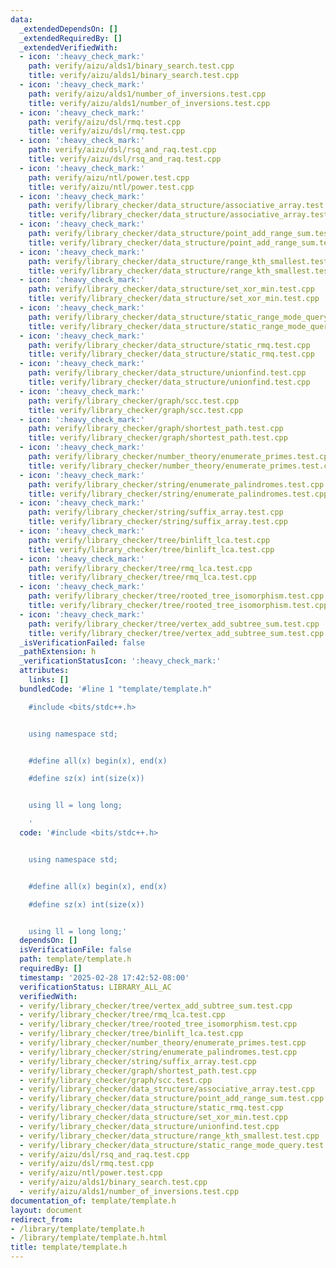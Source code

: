 ```yaml
---
data:
  _extendedDependsOn: []
  _extendedRequiredBy: []
  _extendedVerifiedWith:
  - icon: ':heavy_check_mark:'
    path: verify/aizu/alds1/binary_search.test.cpp
    title: verify/aizu/alds1/binary_search.test.cpp
  - icon: ':heavy_check_mark:'
    path: verify/aizu/alds1/number_of_inversions.test.cpp
    title: verify/aizu/alds1/number_of_inversions.test.cpp
  - icon: ':heavy_check_mark:'
    path: verify/aizu/dsl/rmq.test.cpp
    title: verify/aizu/dsl/rmq.test.cpp
  - icon: ':heavy_check_mark:'
    path: verify/aizu/dsl/rsq_and_raq.test.cpp
    title: verify/aizu/dsl/rsq_and_raq.test.cpp
  - icon: ':heavy_check_mark:'
    path: verify/aizu/ntl/power.test.cpp
    title: verify/aizu/ntl/power.test.cpp
  - icon: ':heavy_check_mark:'
    path: verify/library_checker/data_structure/associative_array.test.cpp
    title: verify/library_checker/data_structure/associative_array.test.cpp
  - icon: ':heavy_check_mark:'
    path: verify/library_checker/data_structure/point_add_range_sum.test.cpp
    title: verify/library_checker/data_structure/point_add_range_sum.test.cpp
  - icon: ':heavy_check_mark:'
    path: verify/library_checker/data_structure/range_kth_smallest.test.cpp
    title: verify/library_checker/data_structure/range_kth_smallest.test.cpp
  - icon: ':heavy_check_mark:'
    path: verify/library_checker/data_structure/set_xor_min.test.cpp
    title: verify/library_checker/data_structure/set_xor_min.test.cpp
  - icon: ':heavy_check_mark:'
    path: verify/library_checker/data_structure/static_range_mode_query.test.cpp
    title: verify/library_checker/data_structure/static_range_mode_query.test.cpp
  - icon: ':heavy_check_mark:'
    path: verify/library_checker/data_structure/static_rmq.test.cpp
    title: verify/library_checker/data_structure/static_rmq.test.cpp
  - icon: ':heavy_check_mark:'
    path: verify/library_checker/data_structure/unionfind.test.cpp
    title: verify/library_checker/data_structure/unionfind.test.cpp
  - icon: ':heavy_check_mark:'
    path: verify/library_checker/graph/scc.test.cpp
    title: verify/library_checker/graph/scc.test.cpp
  - icon: ':heavy_check_mark:'
    path: verify/library_checker/graph/shortest_path.test.cpp
    title: verify/library_checker/graph/shortest_path.test.cpp
  - icon: ':heavy_check_mark:'
    path: verify/library_checker/number_theory/enumerate_primes.test.cpp
    title: verify/library_checker/number_theory/enumerate_primes.test.cpp
  - icon: ':heavy_check_mark:'
    path: verify/library_checker/string/enumerate_palindromes.test.cpp
    title: verify/library_checker/string/enumerate_palindromes.test.cpp
  - icon: ':heavy_check_mark:'
    path: verify/library_checker/string/suffix_array.test.cpp
    title: verify/library_checker/string/suffix_array.test.cpp
  - icon: ':heavy_check_mark:'
    path: verify/library_checker/tree/binlift_lca.test.cpp
    title: verify/library_checker/tree/binlift_lca.test.cpp
  - icon: ':heavy_check_mark:'
    path: verify/library_checker/tree/rmq_lca.test.cpp
    title: verify/library_checker/tree/rmq_lca.test.cpp
  - icon: ':heavy_check_mark:'
    path: verify/library_checker/tree/rooted_tree_isomorphism.test.cpp
    title: verify/library_checker/tree/rooted_tree_isomorphism.test.cpp
  - icon: ':heavy_check_mark:'
    path: verify/library_checker/tree/vertex_add_subtree_sum.test.cpp
    title: verify/library_checker/tree/vertex_add_subtree_sum.test.cpp
  _isVerificationFailed: false
  _pathExtension: h
  _verificationStatusIcon: ':heavy_check_mark:'
  attributes:
    links: []
  bundledCode: '#line 1 "template/template.h"

    #include <bits/stdc++.h>


    using namespace std;


    #define all(x) begin(x), end(x)

    #define sz(x) int(size(x))


    using ll = long long;

    '
  code: '#include <bits/stdc++.h>


    using namespace std;


    #define all(x) begin(x), end(x)

    #define sz(x) int(size(x))


    using ll = long long;'
  dependsOn: []
  isVerificationFile: false
  path: template/template.h
  requiredBy: []
  timestamp: '2025-02-28 17:42:52-08:00'
  verificationStatus: LIBRARY_ALL_AC
  verifiedWith:
  - verify/library_checker/tree/vertex_add_subtree_sum.test.cpp
  - verify/library_checker/tree/rmq_lca.test.cpp
  - verify/library_checker/tree/rooted_tree_isomorphism.test.cpp
  - verify/library_checker/tree/binlift_lca.test.cpp
  - verify/library_checker/number_theory/enumerate_primes.test.cpp
  - verify/library_checker/string/enumerate_palindromes.test.cpp
  - verify/library_checker/string/suffix_array.test.cpp
  - verify/library_checker/graph/shortest_path.test.cpp
  - verify/library_checker/graph/scc.test.cpp
  - verify/library_checker/data_structure/associative_array.test.cpp
  - verify/library_checker/data_structure/point_add_range_sum.test.cpp
  - verify/library_checker/data_structure/static_rmq.test.cpp
  - verify/library_checker/data_structure/set_xor_min.test.cpp
  - verify/library_checker/data_structure/unionfind.test.cpp
  - verify/library_checker/data_structure/range_kth_smallest.test.cpp
  - verify/library_checker/data_structure/static_range_mode_query.test.cpp
  - verify/aizu/dsl/rsq_and_raq.test.cpp
  - verify/aizu/dsl/rmq.test.cpp
  - verify/aizu/ntl/power.test.cpp
  - verify/aizu/alds1/binary_search.test.cpp
  - verify/aizu/alds1/number_of_inversions.test.cpp
documentation_of: template/template.h
layout: document
redirect_from:
- /library/template/template.h
- /library/template/template.h.html
title: template/template.h
---
```

